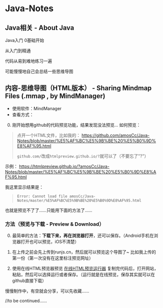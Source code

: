 # Java-Notes

## Java相关 - About Java

Java入门
0基础开始 

从入门到精通

代码从易到难地练习一遍

可能慢慢地自己会总结一些思维导图

## 内容-思维导图（HTML版本） - Sharing Mindmap Files (.mmap , by MindManager)
- 使用软件：MindManager
- 查看方式：

0. 刚开始想用github的代码预览功能，结果发现没法预览...
如何预览：
> 点开一个HTML文件，比如我的：
https://github.com/amosCc/Java-Notes/blob/master/%E5%AF%BC%E5%9B%BE%20%E5%B0%9D%E8%AF%95.html
>
> `github.com/`改成`htmlpreview.github.io/?`就可以了（不要忘了"?"）

示例：
https://htmlpreview.github.io/?amosCc/Java-Notes/blob/master/%E5%AF%BC%E5%9B%BE%20%E5%B0%9D%E8%AF%95.html

我这里显示结果是：
> `Error: Cannot load file amosCc/Java-Notes/master/%E5%AF%BC%E5%9B%BE%20%E5%B0%9D%E8%AF%95.html`

也就是预览不了了……只能用下面的方法了……

### 方法（预览与下载 - Preview & Download）

0. 最简单的方法：**下载下来，再在浏览器打开**，还可以保存。（Android手机在浏览器打开也可以预览，iOS不清楚）

1. 在上传之前会先上传到runjs.cn，然后就可以预览这个导图了~
比如我上传的第一份（第一次没有在这里标注预览网址）



2. 使用在线HTML预览器预览
[在线HTML预览运行器](http://www.5axxw.com/tools/web/web_run.html)
复制完代码后，打开网站，粘贴，然后可以选择运行或者保存。（运行就是在线预览，保存其实就可以在github直接下载）


慢慢制作中，有空就会分享，可以先收藏……

//to be continued……

